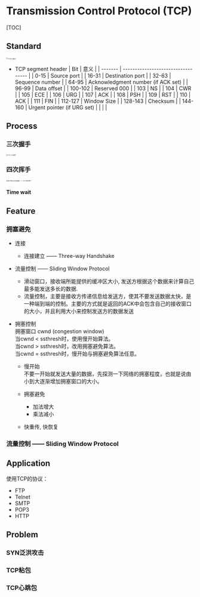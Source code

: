 # Transmission Control Protocol (TCP)

[TOC]

## Standard

<img src="assets/format,png-20230309230534096.png" alt="TCP 头格式" style="zoom: 28%;" />

* TCP segment header
    | Bit     | 意义                               |
    | ------- | ---------------------------------- |
    | 0-15    | Source port                        |
    | 16-31   | Destination port                   |
    | 32-63   | Sequence number                    |
    | 64-95   | Acknowledgment number (if ACK set) |
    | 96-99   | Data offset                        |
    | 100-102 | Reserved 000                       |
    | 103     | NS                                 |
    | 104     | CWR                                |
    | 105     | ECE                                |
    | 106     | URG                                |
    | 107     | ACK                                |
    | 108     | PSH                                |
    | 109     | RST                                |
    | 110     | ACK                                |
    | 111     | FIN                                |
    | 112-127 | Window Size                        |
    | 128-143 | Checksum                           |
    | 144-160 | Urgent pointer (if URG set)        |
    |         |                                    |

## Process

### 三次握手

<img src="assets/TCP三次握手.drawio.png" alt="TCP 三次握手" style="zoom:25%;" />

### 四次挥手

<img src="assets/format,png-20230309230614791.png" alt="客户端主动关闭连接 —— TCP 四次挥手" style="zoom:25%;" />

#### Time wait

## Feature

### 拥塞避免

  * 连接
    * 连接建立 —— Three-way Handshake

  * 流量控制 —— Sliding Window Protocol  
    - 滑动窗口，接收端所能提供的缓冲区大小, 发送方根据这个数据来计算自己最多能发送多长的数据. 
    - 流量控制，主要是接收方传递信息给发送方，使其不要发送数据太快，是一种端到端的控制。主要的方式就是返回的ACK中会包含自己的接收窗口的大小，并且利用大小来控制发送方的数据发送

  * 拥塞控制  
    拥塞窗口 cwnd (congestion window)  
    当cwnd < ssthresh时，使用慢开始算法。  
    当cwnd > ssthresh时，改用拥塞避免算法。  
    当cwnd = ssthresh时，慢开始与拥塞避免算法任意。  

    * 慢开始  
      不要一开始就发送大量的数据，先探测一下网络的拥塞程度，也就是说由小到大逐渐增加拥塞窗口的大小。

    * 拥塞避免  
      - 加法增大
      - 乘法减小

    * 快重传, 快恢复  

### 流量控制 —— Sliding Window Protocol 

## Application

使用TCP的协议：

* FTP
* Telnet
* SMTP
* POP3
* HTTP

## Problem

### SYN泛洪攻击  

### TCP粘包  

### TCP心跳包